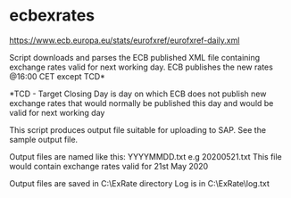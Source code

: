 # ecbexrates
 https://www.ecb.europa.eu/stats/eurofxref/eurofxref-daily.xml
 
 Script downloads and parses the ECB published XML file containing exchange rates valid for next working day.
 ECB publishes the new rates @16:00 CET except TCD*
 
 *TCD - Target Closing Day is day on which ECB does not publish new exchange rates that would normally be published this day and
 would be valid for next working day
 

 This script produces output file suitable for uploading to SAP. See the sample output file.
 
 Output files are named like this: YYYYMMDD.txt e.g 20200521.txt
 This file would contain exchange rates valid for 21st May 2020
 
 Output files are saved in C:\ExRate directory
 Log is in C:\ExRate\log.txt
